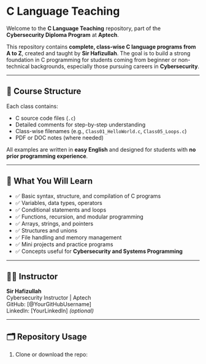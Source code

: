 # C Language Teaching

Welcome to the **C Language Teaching** repository, part of the **Cybersecurity Diploma Program** at **Aptech**.

This repository contains **complete, class-wise C language programs from A to Z**, created and taught by **Sir Hafizullah**. The goal is to build a strong foundation in C programming for students coming from beginner or non-technical backgrounds, especially those pursuing careers in **Cybersecurity**.

---

## 📘 Course Structure

Each class contains:

- C source code files (`.c`)
- Detailed comments for step-by-step understanding
- Class-wise filenames (e.g., `Class01_HelloWorld.c`, `Class05_Loops.c`)
- PDF or DOC notes (where needed)

All examples are written in **easy English** and designed for students with **no prior programming experience**.

---

## 🔎 What You Will Learn

- ✅ Basic syntax, structure, and compilation of C programs  
- ✅ Variables, data types, operators  
- ✅ Conditional statements and loops  
- ✅ Functions, recursion, and modular programming  
- ✅ Arrays, strings, and pointers  
- ✅ Structures and unions  
- ✅ File handling and memory management  
- ✅ Mini projects and practice programs  
- ✅ Concepts useful for **Cybersecurity and Systems Programming**

---

## 🧑‍🏫 Instructor

**Sir Hafizullah**  
Cybersecurity Instructor | Aptech  
GitHub: [@YourGitHubUsername]  
LinkedIn: [YourLinkedIn] *(optional)*

---

## 🗂️ Repository Usage

1. Clone or download the repo:

